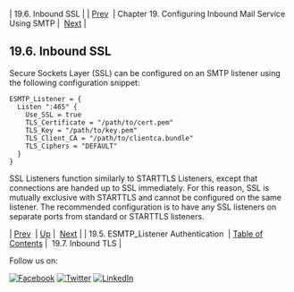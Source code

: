 | 19.6. Inbound SSL |
| [Prev](inbound_smtp.php)  | Chapter 19. Configuring Inbound Mail Service Using SMTP |  [Next](inbound_tls.php) |

## 19.6. Inbound SSL

Secure Sockets Layer (SSL) can be configured on an SMTP listener using the following configuration snippet:

```
ESMTP_Listener = {
  Listen ":465" {
    Use_SSL = true
    TLS_Certificate = "/path/to/cert.pem"
    TLS_Key = "/path/to/key.pem"
    TLS_Client_CA = "/path/to/clientca.bundle"
    TLS_Ciphers = "DEFAULT"
  }
}
```

SSL Listeners function similarly to STARTTLS Listeners, except that connections are handed up to SSL immediately. For this reason, SSL is mutually exclusive with STARTTLS and cannot be configured on the same listener. The recommended configuration is to have any SSL listeners on separate ports from standard or STARTTLS listeners.

| [Prev](inbound_smtp.php)  | [Up](esmtp_listener.php) |  [Next](inbound_tls.php) |
| 19.5. ESMTP_Listener Authentication  | [Table of Contents](index.php) |  19.7. Inbound TLS |

Follow us on:

[![Facebook](https://support.messagesystems.com/images/icon-facebook.png)](http://www.facebook.com/messagesystems) [![Twitter](https://support.messagesystems.com/images/icon-twitter.png)](http://twitter.com/#!/MessageSystems) [![LinkedIn](https://support.messagesystems.com/images/icon-linkedin.png)](http://www.linkedin.com/company/message-systems)